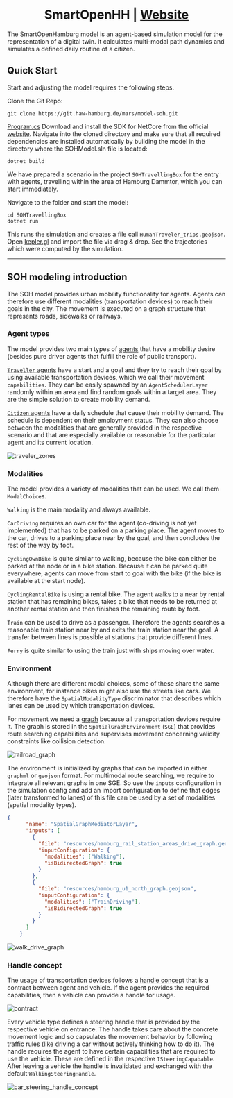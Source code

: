 <h1 align="center">SmartOpenHH | <a href="https://mars.haw-hamburg.de">Website</a></h1>

The SmartOpenHamburg model is an agent-based simulation model for the representation of a digital twin. It calculates multi-modal path dynamics and simulates a defined daily routine of a citizen.

## Quick Start

Start and adjusting the model requires the following steps.

Clone the Git Repo:

```
git clone https://git.haw-hamburg.de/mars/model-soh.git
```
[Program.cs](SOHTravellingBox%2FProgram.cs)
Download and install the SDK for NetCore from the official [website](https://dotnet.microsoft.com/download/dotnet-core/).  Navigate into the cloned directory and make sure that all required dependencies are installed automatically by building the model in the directory where the SOHModel.sln file is located:

```
dotnet build
```

We have prepared a scenario in the project ``SOHTravellingBox`` for the entry with agents, travelling within the area of Hamburg Dammtor, which you can start immediately.

Navigate to the folder and start the model:

```
cd SOHTravellingBox
dotnet run
```

This runs the simulation and creates a file call `HumanTraveler_trips.geojson`. Open [kepler.gl](https://kepler.gl/demo) and import the file via drag & drop. See the trajectories which were computed by the simulation.

---
## SOH modeling introduction

The SOH model provides urban mobility functionality for agents. Agents can therefore use different modalities (transportation devices) to reach their goals in the city. The movement is executed on a graph structure that represents roads, sidewalks or railways.

### Agent types

The model provides two main types of [agents](https://mars.haw-hamburg.de/articles/soh/agents.html) that have a mobility desire (besides pure driver agents that fulfill the role of public transport).

[`Traveller` agents](https://mars.haw-hamburg.de/articles/soh/agents/traveler.html) have a start and a goal and they try to reach their goal by using available transportation devices, which we call their movement `capabilities`. They can be easily spawned by an `AgentSchedulerLayer` randomly within an area and find random goals within a target area. They are the simple solution to create mobility demand.

[`Citizen` agents](https://mars.haw-hamburg.de/articles/soh/agents/citizen.html) have a daily schedule that cause their mobility demand. The schedule is dependent on their employment status. They can also choose between the modalities that are generally provided in the respective scenario and that are especially available or reasonable for the particular agent and its current location.

![traveler_zones](README_images/harbug_green4bikes.png)

### Modalities

The model provides a variety of modalities that can be used. We call them `ModalChoice`s.

`Walking` is the main modality and always available.

`CarDriving` requires an own car for the agent (co-driving is not yet implemented) that has to be parked on a parking place. The agent moves to the car, drives to a parking place near by the goal, and then concludes the rest of the way by foot.

`CyclingOwnBike` is quite similar to walking, because the bike can either be parked at the node or in a bike station. Because it can be parked quite everywhere, agents can move from start to goal with the bike (if the bike is available at the start node).

`CyclingRentalBike` is using a rental bike. The agent walks to a near by rental station that has remaining bikes, takes a bike that needs to be returned at another rental station and then finishes the remaining route by foot.

`Train` can be used to drive as a passenger. Therefore the agents searches a reasonable train station near by and exits the train station near the goal. A transfer between lines is possible at stations that provide different lines.

`Ferry` is quite similar to using the train just with ships moving over water.

### Environment

Although there are different modal choices, some of these share the same environment, for instance bikes might also use the streets like cars. We therefore have the `SpatialModalityType` discriminator that describes which lanes can be used by which transportation devices.

For movement we need a [graph](https://mars.haw-hamburg.de/articles/soh/layers/vector_layer.html#modality-networks) because all transportation devices require it. The graph is stored in the `SpatialGraphEnvironment` (`SGE`) that provides route searching capabilities and supervises movement concerning validity constraints like collision detection.

![railroad_graph](README_images/s-bahn-hh.png)

The environment is initialized by graphs that can be imported in either `graphml` or `geojson` format. For multimodal route searching, we require to integrate all relevant graphs in one SGE. So use the `inputs` configuration in the simulation config and add an import configuration to define that edges (later transformed to lanes) of this file can be used by a set of modalities (spatial modality types).

```json
{
      "name": "SpatialGraphMediatorLayer",
      "inputs": [
        {
          "file": "resources/hamburg_rail_station_areas_drive_graph.geojson",
          "inputConfiguration": {
            "modalities": ["Walking"],
            "isBidirectedGraph": true
          }
        },
        {
          "file": "resources/hamburg_u1_north_graph.geojson",
          "inputConfiguration": {
            "modalities": ["TrainDriving"],
            "isBidirectedGraph": true
          }
        }
      ]
    }
```


![walk_drive_graph](README_images/walk_drive_graph.png)

### Handle concept

The usage of transportation devices follows a [handle concept](https://mars.haw-hamburg.de/articles/soh/steering.html) that is a contract between agent and vehicle. If the agent provides the required capabilities, then a vehicle can provide a handle for usage.

![contract](README_images/contract_schema.png)

Every vehicle type defines a steering handle that is provided by the respective vehicle on entrance. The handle takes care about the concrete movement logic and so capsulates the movement behavior by following traffic rules (like driving a car without actively thinking how to do it). The handle requires the agent to have certain capabilities that are required to use the vehicle. These are defined in the respective `ISteeringCapabable`. After leaving a vehicle the handle is invalidated and exchanged with the default `WalkingSteeringHandle`.

![car_steering_handle_concept](README_images/uml_car_steering.png)
